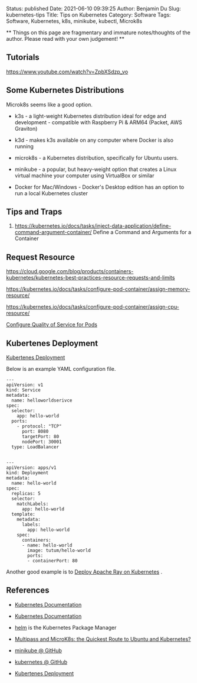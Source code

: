 Status: published
Date: 2021-06-10 09:39:25
Author: Benjamin Du
Slug: kubernetes-tips
Title: Tips on Kubernetes
Category: Software
Tags: Software, Kubernetes, k8s, minikube, kubectl, Microk8s

**
Things on this page are fragmentary and immature notes/thoughts of the author.
Please read with your own judgement!
**

## Tutorials

https://www.youtube.com/watch?v=ZpbXSdzp_vo

## Some Kubernetes Distributions

Microk8s seems like a good option.

- k3s - a light-weight Kubernetes distribution ideal for edge and development - compatible with Raspberry Pi & ARM64 (Packet, AWS Graviton)

- k3d - makes k3s available on any computer where Docker is also running

- microk8s - a Kubernetes distribution, specifically for Ubuntu users.

- minikube - a popular, but heavy-weight option that creates a Linux virtual machine your computer using VirtualBox or similar

- Docker for Mac/Windows - Docker's Desktop edition has an option to run a local Kubernetes cluster

## Tips and Traps

1. https://kubernetes.io/docs/tasks/inject-data-application/define-command-argument-container/
  Define a Command and Arguments for a Container

## Request Resource 

https://cloud.google.com/blog/products/containers-kubernetes/kubernetes-best-practices-resource-requests-and-limits

https://kubernetes.io/docs/tasks/configure-pod-container/assign-memory-resource/

https://kubernetes.io/docs/tasks/configure-pod-container/assign-cpu-resource/

[Configure Quality of Service for Pods](https://kubernetes.io/docs/tasks/configure-pod-container/quality-service-pod/)




## Kubertenes Deployment

[Kubertenes Deployment](https://kubernetes.io/docs/concepts/workloads/controllers/deployment/)

Below is an example YAML configuration file.
```
---
apiVersion: v1
kind: Service
metadata:
  name: helloworldserivce
spec:
  selector:
    app: hello-world
  ports:
    - protocol: "TCP"
      port: 8080
      targetPort: 80
      nodePort: 30001
  type: LoadBalancer


---
apiVersion: apps/v1
kind: Deployment
metadata:
  name: hello-world
spec:
  replicas: 5
  selector:
    matchLabels:
      app: hello-world
  template:
    metadata:
      labels:
        app: hello-world
    spec:
      containers:
      - name: hello-world
        image: tutum/hello-world
        ports:
        - containerPort: 80

```
Another good example is to 
[Deploy Apache Ray on Kubernetes](https://ray.readthedocs.io/en/latest/deploy-on-kubernetes.html)
.

## References

- [Kubernetes Documentation](https://kubernetes.io/docs/home/)

- [Kubernetes Documentation](https://kubernetes.io/docs/home/)

- [helm](https://github.com/helm/helm) is the Kubernetes Package Manager

- [Multipass and MicroK8s: the Quickest Route to Ubuntu and Kubernetes?](https://dzone.com/articles/-multipass-and-microk8s-the-quickest-route-to-ubun)

- [minikube @ GitHub](https://github.com/kubernetes/minikube)

- [kubernetes @ GitHub](https://github.com/kubernetes/kubernetes)

- [Kubertenes Deployment](https://kubernetes.io/docs/concepts/workloads/controllers/deployment/)